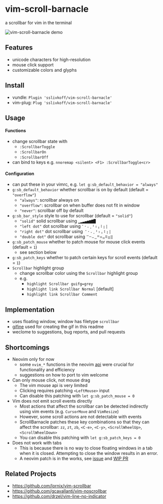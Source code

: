 
# vim-scroll-barnacle

a scrollbar for vim in the terminal

![vim-scroll-barnacle demo](https://sslivkoff.github.io/repos/vim-scroll-barnacle/images/demo.gif)


## Features
- unicode characters for high-resolution
- mouse click support
- customizable colors and glyphs


## Install
- vundle: `Plugin 'sslivkoff/vim-scroll-barnacle'`
- vim-plug: `Plug 'sslivkoff/vim-scroll-barnacle'`


## Usage

#### Functions
- change scrollbar state with
    - `:ScrollbarToggle`
    - `:ScrollbarOn`
    - `:ScrollbarOff`
- can bind to keys e.g. `nnoremap <silent> <F1> :ScrollbarToggle<cr>`


#### Configuration
- can put these in your vimrc, e.g. `let g:sb_default_behavior = "always"`
- `g:sb_default_behavior` whether scrollbar is on by default (default = `"overflow"`)
    - `"always"`: scrollbar always on
    - `"overflow"`: scrollbar on when buffer does not fit in window
    - `"never"`: scrollbar off by default
- `g:sb_bar_style` style to use for scrollbar (default = `"solid"`)
    - `"solid"` solid scrollbar using `▁▂▃▄▅▆▇█`
    - `"left dot"` dot scrollbar using `⠁⠂⠄⡀⠃⠆⡄⠇⡆⡇`
    - `"right dot"` dot scrollbar using `⠈⠐⠠⢀⠘⠰⢠⠸⢰⢸`
    - `"double dot"` dot scrollbar using `⠉⠒⠤⣀⠛⠶⣤⠿⣶⣿`
- `g:sb_patch_mouse` whether to patch mouse for mouse click events (default = `1`)
    - see section below
- `g:sb_patch_keys` whether to patch certain keys for scroll events (default = `1`)
- `Scrollbar` highlight group
    - change scrollbar color using the `Scrollbar` highlight group
    - e.g.
        - `highlight Scrollbar guifg=grey`
        - `highlight link Scrollbar Normal` [default]
        - `highlight link Scrollbar Comment`


## Implementation
- uses floating window, window has filetype `scrollbar`
- [gifine](https://github.com/leafo/gifine) used for creating the gif in this readme
- weclome to suggestions, bug reports, and pull requests


## Shortcomings
- Neovim only for now
    - some `nvim_*` functions in the neovim [api](https://neovim.io/doc/user/api.html) were crucial for functionality and efficiency
    - suggestions on how to port to vim welcome
- Can only mouse click, not mouse drag
    - The vim mouse api is very limited
    - Clicking requires patching `<LeftMouse>` input
    - Can disable this patching with `let g:sb_patch_mouse = 0`
- Vim does not emit scroll events directly
    - Most actions that affect the scrollbar can be detected indirectly using vim events (e.g. `CursorMove` and `VimResize`)
    - However, some scroll actions are not detectable with events
    - ScrollBarnacle patches these key combinations so that they can affect the scrollbar: `zz`, `zt`, `zb`, `<C-e>`, `<C-y>`, `<ScrollWheelUp>`, `<ScrollWheelDown>`
    - You can disable this patching with `let g:sb_patch_keys = 0`
- Does not work with tabs
    - This is because there is no way to close floating windows in a tab when it is closed. Attempting to close the window results in an error.
    - A neovim patch is in the works, see [issue](https://github.com/neovim/neovim/issues/11440) and [WIP PR](https://github.com/neovim/neovim/pull/11938)


## Related Projects
- https://github.com/lornix/vim-scrollbar
- https://github.com/gcavallanti/vim-noscrollbar
- https://github.com/drzel/vim-line-no-indicator

